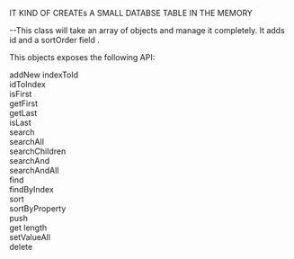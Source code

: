 
IT KIND OF CREATEs A SMALL DATABSE TABLE IN THE MEMORY


--This class will take an array of objects and manage it completely. It adds id and a sortOrder field . 

This objects exposes the following API:

addNew 
indexToId  
idToIndex  
isFirst  
getFirst  
getLast  
isLast  
search  
searchAll  
searchChildren  
searchAnd  
searchAndAll  
find  
findByIndex  
sort  
sortByProperty  
push  
get length  
setValueAll  
delete  
         
